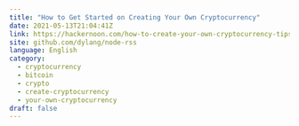 ```yaml
---
title: "How to Get Started on Creating Your Own Cryptocurrency"
date: 2021-05-13T21:04:41Z
link: https://hackernoon.com/how-to-create-your-own-cryptocurrency-tips-to-get-started-947ba92f79f9?source=rss&utm_medium=RSS&utm_source=news.12bit.vn
site: github.com/dylang/node-rss
language: English
category:
  - cryptocurrency
  - bitcoin
  - crypto
  - create-cryptocurrency
  - your-own-cryptocurrency
draft: false
---
```

